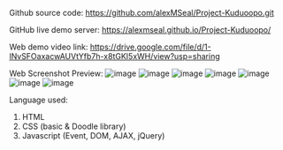 Github source code:
https://github.com/alexMSeal/Project-Kuduoopo.git 

GitHub live demo server:
https://alexmseal.github.io/Project-Kuduoopo/ 

Web demo video link:
https://drive.google.com/file/d/1-lNvSFOaxacwAUVtYfb7h-x8tGKI5xWH/view?usp=sharing

Web Screenshot Preview:
![image](https://github.com/alexMSeal/Project-Kuduoopo/assets/151509244/a3cdd0a3-a7db-4386-a58a-d9edd830dfff)
![image](https://github.com/alexMSeal/Project-Kuduoopo/assets/151509244/4566804c-f3c2-436f-9ff1-214e4c317e0b)
![image](https://github.com/alexMSeal/Project-Kuduoopo/assets/151509244/2f507600-8e2d-47be-b7e8-8c72262ecd56)
![image](https://github.com/alexMSeal/Project-Kuduoopo/assets/151509244/5e4a5fe1-d746-4968-9aa6-9a9943f834b0)
![image](https://github.com/alexMSeal/Project-Kuduoopo/assets/151509244/d445b0fc-bfef-4bb8-8585-87595d2da1f5)
![image](https://github.com/alexMSeal/Project-Kuduoopo/assets/151509244/cb55d2e9-70be-43e0-82e2-21d813821e34)
![image](https://github.com/alexMSeal/Project-Kuduoopo/assets/151509244/633c4c1f-dd0b-47e9-906c-1c139f073854)


Language used:
1. HTML
2. CSS (basic & Doodle library)
3. Javascript (Event, DOM, AJAX, jQuery)

